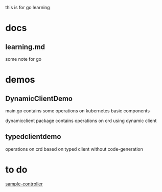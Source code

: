 this is for go learning

# docs

## learning.md

some note for go

# demos

## DynamicClientDemo

main.go contains some operations on kubernetes basic components

dynamicclient package contains operations on crd using dynamic client

## typedclientdemo

operations on crd based on typed client without code-generation

# to do

[sample-controller](https://github.com/kubernetes/sample-controller)
